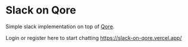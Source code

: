 # Slack on Qore

Simple slack implementation on top of [Qore](https://dashboard.qorebase.io/).

Login or register here to start chatting https://slack-on-qore.vercel.app/

